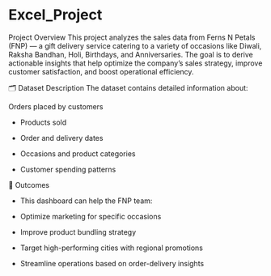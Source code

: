 # Excel_Project

Project Overview
This project analyzes the sales data from Ferns N Petals (FNP) — a gift delivery service catering to a variety of occasions like Diwali, Raksha Bandhan, Holi, Birthdays, and Anniversaries. The goal is to derive actionable insights that help optimize the company’s sales strategy, improve customer satisfaction, and boost operational efficiency.

🗂️ Dataset Description
The dataset contains detailed information about:

Orders placed by customers

- Products sold

- Order and delivery dates

- Occasions and product categories

- Customer spending patterns

🚀 Outcomes
- This dashboard can help the FNP team:

- Optimize marketing for specific occasions

- Improve product bundling strategy

- Target high-performing cities with regional promotions

- Streamline operations based on order-delivery insights

